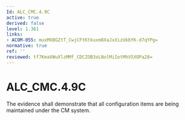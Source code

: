 ```yaml
---
Id: ALC_CMC.4.9C
active: true
derived: false
level: 1.361
links:
- ACOM-055: muxMXBGZtT_CwjCFtKtkuxm8XaJxXizUkbYK-d7qYPg=
normative: true
ref: ''
reviewed: tf7KmaVWuXlzMMf_CDCZOB3oLNolMiIetMhV5XOPa28=
---
```


# ALC_CMC.4.9C

The evidence shall demonstrate that all configuration items are being maintained under the CM system.